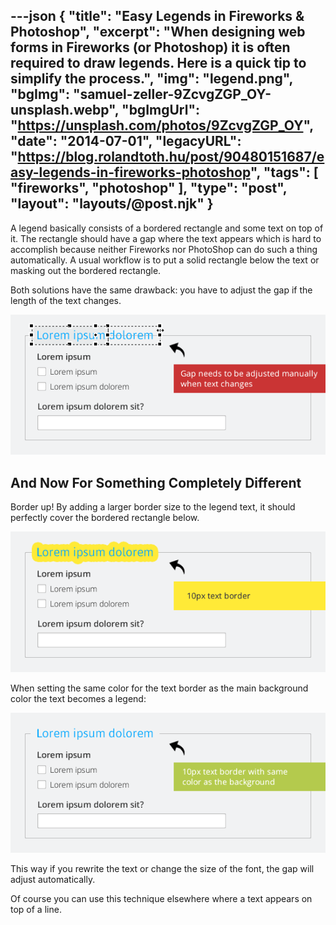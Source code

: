 ---json
{
    "title": "Easy Legends in Fireworks & Photoshop",
    "excerpt": "When designing web forms in Fireworks (or Photoshop) it is often required to draw legends. Here is a quick tip to simplify the process.",
    "img": "legend.png",
    "bgImg": "samuel-zeller-9ZcvgZGP_OY-unsplash.webp",
    "bgImgUrl": "https://unsplash.com/photos/9ZcvgZGP_OY",
    "date": "2014-07-01",
    "legacyURL": "https://blog.rolandtoth.hu/post/90480151687/easy-legends-in-fireworks-photoshop",
    "tags": [
        "fireworks",
        "photoshop"
    ],
    "type": "post",
    "layout": "layouts/@post.njk"
}
---

A legend basically consists of a bordered rectangle and some text on top of it. The rectangle should have a gap where the text appears which is hard to accomplish because neither Fireworks nor PhotoShop can do such a thing automatically. A usual workflow is to put a solid rectangle below the text or masking out the bordered rectangle.

Both solutions have the same drawback: you have to adjust the gap if the length of the text changes.

![](legend-issues.png)

## And Now For Something Completely Different

Border up! By adding a larger border size to the legend text, it should perfectly cover the bordered rectangle below.

![](legend-bordered.png)

When setting the same color for the text border as the main background color the text becomes a legend:

![](legend.png)

This way if you rewrite the text or change the size of the font, the gap will adjust automatically.

Of course you can use this technique elsewhere where a text appears on top of a line.